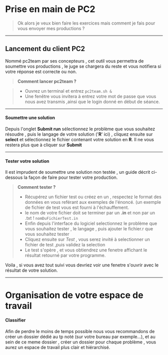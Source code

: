 Prise en main de PC2
==================

> Ok alors je veux bien faire les exercices mais comment je fais pour vous envoyer mes productions ?

----------------


Lancement du client PC2
-----------------------------------

Nommé pc2team par ses concepteurs , cet outil vous permettra de soumettre vos productions , le juge se chargera du reste et vous notifiera si votre réponse est correcte ou non.

> **Comment lancer pc2team ?**

> - Ouvrez un terminal et entrez ```pc2team.sh &```
> - Une fenêtre vous invitera à entrez votre mot de passe que vous nous avez transmis ,ainsi que le login donné en début de séance.

--------
#### <i class="icon-upload"></i> Soumettre une solution

Depuis l'onglet **Submit run** sélectionnez le problème que vous souhaitez résoudre , puis le langage de votre solution ('**R**' ici) , cliquez ensuite sur **select** et sélectionnez le fichier contenant votre solution en **R**.
Il ne vous restera plus que à cliquer sur **Submit**

---------
#### <i class="icon-pencil"></i> Tester votre solution

Il est imprudent de soumettre une solution non testée , un guide décrit ci-dessous la façon de faire pour tester votre production.

> **Comment tester ?**
> 
> - Récupérez un fichier test ou créez en un , respectez le format des données en vous reférant aux exemples de l'énoncé. (un exemple de fichier de test vous est fourni à l'échauffement.
> - le nom de votre fichier doit se terminer par un **.in** et non par un .txt !  ```nomDuFichierTest.in```
> - Enfin depuis l'interface du logiciel selectionnez le problème que vous souhaitez tester , le langage , puis ajouter le fichier.r que vous souhaitez tester
> - Cliquez ensuite sur *Test* , vous serez invité à selectionner un fichier de test ,puis validez la selection
> - Le test s'opère , et vous obtiendrez une fenetre affichant le résultat retourné par votre programme.

Voila , si vous avez tout suivi vous devriez voir une fenetre s'ouvrir avec le résultat de votre solution.

----------------
Organisation de votre espace de travail
==================

#### <i class="icon-upload"></i> Classifier
 Afin de perdre le moins de temps possible nous vous recommandons de créer un dossier dédié au tp noté (sur votre bureau par exemple...), et au sein de ce meme dossier , créer un dossier pour chaque problème , vous aurez un espace de travail plus clair et hiérarchisé.
